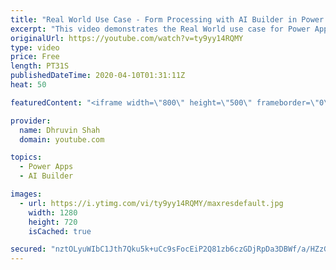 ```yaml
---
title: "Real World Use Case - Form Processing with AI Builder in Power Apps and SharePoint as Back end"
excerpt: "This video demonstrates the Real World use case for Power Apps Form Processing AI Model.  The AI Builder is a new game changer for the Power Platform. Here we have taken an example of a Real-World Business Use case where User uploads the scanned document of their Rent Receipt. The Form Processing AI"
originalUrl: https://youtube.com/watch?v=ty9yy14RQMY
type: video
price: Free
length: PT31S
publishedDateTime: 2020-04-10T01:31:11Z
heat: 50

featuredContent: "<iframe width=\"800\" height=\"500\" frameborder=\"0\" src=\"https://www.youtube.com/embed/ty9yy14RQMY\" allow=\"accelerometer; autoplay; encrypted-media; gyroscope; picture-in-picture\" allowfullscreen></iframe>"

provider:
  name: Dhruvin Shah
  domain: youtube.com

topics:
  - Power Apps
  - AI Builder

images:
  - url: https://i.ytimg.com/vi/ty9yy14RQMY/maxresdefault.jpg
    width: 1280
    height: 720
    isCached: true

secured: "nztOLyuWIbC1Jth7Qku5k+uCc9sFocEiP2Q81zb6czGDjRpDa3DBWf/a/HZzGebErgWKTNBqOEYDS5PpMj/tZsXU7d4ylMJeiZnM3gLCUuLDSpJJnLRfwXmWblxk3yeAHY7OuYPWxDVTTbPVBDFP8UZwX/9GlVNdXii1p5p+j1hITkN9drnNL9xsgQqBXOtP1GyDuMUyKYRwTLPGJt/BB6TuOk1EKqGTU4+UkR/6aOtKPiMdm6bF4WtHVJEniL6nrnQWSe93KBPXL+tzJu1otAm6t9Svtq2cPS6jF1MPq9l7saLjvb2xq6yPFMvmurlGPzMB/nfhmb4MsiCgU4WYcmSB396sFhUaQVmi30D6f+8TQsF65b3e4gucymNeD4o2+EbjX2fcYUXN6CbOIa7rVw==;TzX+3z6uMnwpyxyjZH9tqA=="
---
```



